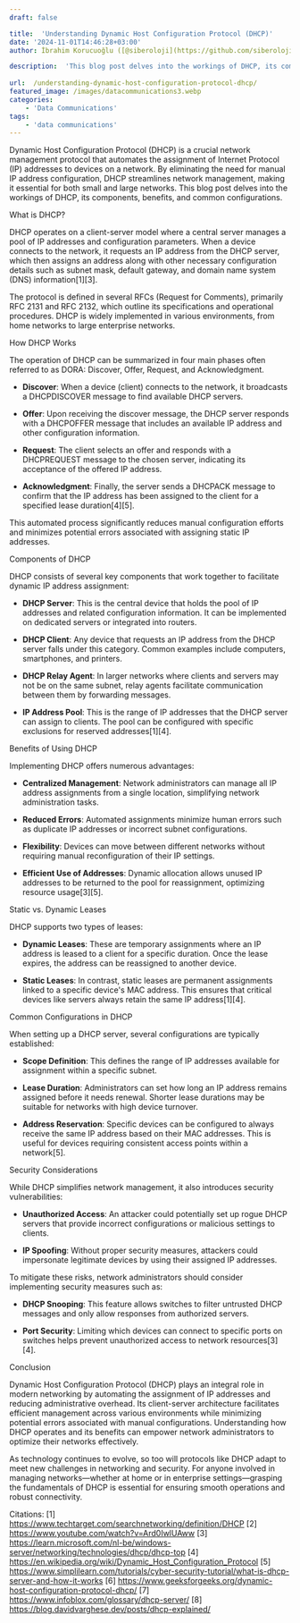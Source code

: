 ```yaml
---
draft: false

title:  'Understanding Dynamic Host Configuration Protocol (DHCP)'
date: '2024-11-01T14:46:28+03:00'
author: İbrahim Korucuoğlu ([@siberoloji](https://github.com/siberoloji))

description:  'This blog post delves into the workings of DHCP, its components, benefits, and common configurations.' 
 
url:  /understanding-dynamic-host-configuration-protocol-dhcp/
featured_image: /images/datacommunications3.webp
categories:
    - 'Data Communications'
tags:
    - 'data communications'
---
```



Dynamic Host Configuration Protocol (DHCP) is a crucial network management protocol that automates the assignment of Internet Protocol (IP) addresses to devices on a network. By eliminating the need for manual IP address configuration, DHCP streamlines network management, making it essential for both small and large networks. This blog post delves into the workings of DHCP, its components, benefits, and common configurations.



What is DHCP?



DHCP operates on a client-server model where a central server manages a pool of IP addresses and configuration parameters. When a device connects to the network, it requests an IP address from the DHCP server, which then assigns an address along with other necessary configuration details such as subnet mask, default gateway, and domain name system (DNS) information[1][3].



The protocol is defined in several RFCs (Request for Comments), primarily RFC 2131 and RFC 2132, which outline its specifications and operational procedures. DHCP is widely implemented in various environments, from home networks to large enterprise networks.



How DHCP Works



The operation of DHCP can be summarized in four main phases often referred to as DORA: Discover, Offer, Request, and Acknowledgment.


* **Discover**: When a device (client) connects to the network, it broadcasts a DHCPDISCOVER message to find available DHCP servers.

* **Offer**: Upon receiving the discover message, the DHCP server responds with a DHCPOFFER message that includes an available IP address and other configuration information.

* **Request**: The client selects an offer and responds with a DHCPREQUEST message to the chosen server, indicating its acceptance of the offered IP address.

* **Acknowledgment**: Finally, the server sends a DHCPACK message to confirm that the IP address has been assigned to the client for a specified lease duration[4][5].




This automated process significantly reduces manual configuration efforts and minimizes potential errors associated with assigning static IP addresses.



Components of DHCP



DHCP consists of several key components that work together to facilitate dynamic IP address assignment:


* **DHCP Server**: This is the central device that holds the pool of IP addresses and related configuration information. It can be implemented on dedicated servers or integrated into routers.

* **DHCP Client**: Any device that requests an IP address from the DHCP server falls under this category. Common examples include computers, smartphones, and printers.

* **DHCP Relay Agent**: In larger networks where clients and servers may not be on the same subnet, relay agents facilitate communication between them by forwarding messages.

* **IP Address Pool**: This is the range of IP addresses that the DHCP server can assign to clients. The pool can be configured with specific exclusions for reserved addresses[1][4].




Benefits of Using DHCP



Implementing DHCP offers numerous advantages:


* **Centralized Management**: Network administrators can manage all IP address assignments from a single location, simplifying network administration tasks.

* **Reduced Errors**: Automated assignments minimize human errors such as duplicate IP addresses or incorrect subnet configurations.

* **Flexibility**: Devices can move between different networks without requiring manual reconfiguration of their IP settings.

* **Efficient Use of Addresses**: Dynamic allocation allows unused IP addresses to be returned to the pool for reassignment, optimizing resource usage[3][5].




Static vs. Dynamic Leases



DHCP supports two types of leases:


* **Dynamic Leases**: These are temporary assignments where an IP address is leased to a client for a specific duration. Once the lease expires, the address can be reassigned to another device.

* **Static Leases**: In contrast, static leases are permanent assignments linked to a specific device's MAC address. This ensures that critical devices like servers always retain the same IP address[1][4].




Common Configurations in DHCP



When setting up a DHCP server, several configurations are typically established:


* **Scope Definition**: This defines the range of IP addresses available for assignment within a specific subnet.

* **Lease Duration**: Administrators can set how long an IP address remains assigned before it needs renewal. Shorter lease durations may be suitable for networks with high device turnover.

* **Address Reservation**: Specific devices can be configured to always receive the same IP address based on their MAC addresses. This is useful for devices requiring consistent access points within a network[5].




Security Considerations



While DHCP simplifies network management, it also introduces security vulnerabilities:


* **Unauthorized Access**: An attacker could potentially set up rogue DHCP servers that provide incorrect configurations or malicious settings to clients.

* **IP Spoofing**: Without proper security measures, attackers could impersonate legitimate devices by using their assigned IP addresses.




To mitigate these risks, network administrators should consider implementing security measures such as:


* **DHCP Snooping**: This feature allows switches to filter untrusted DHCP messages and only allow responses from authorized servers.

* **Port Security**: Limiting which devices can connect to specific ports on switches helps prevent unauthorized access to network resources[3][4].




Conclusion



Dynamic Host Configuration Protocol (DHCP) plays an integral role in modern networking by automating the assignment of IP addresses and reducing administrative overhead. Its client-server architecture facilitates efficient management across various environments while minimizing potential errors associated with manual configurations. Understanding how DHCP operates and its benefits can empower network administrators to optimize their networks effectively.



As technology continues to evolve, so too will protocols like DHCP adapt to meet new challenges in networking and security. For anyone involved in managing networks—whether at home or in enterprise settings—grasping the fundamentals of DHCP is essential for ensuring smooth operations and robust connectivity.



Citations: [1] <a href="https://www.techtarget.com/searchnetworking/definition/DHCP">https://www.techtarget.com/searchnetworking/definition/DHCP</a> [2] https://www.youtube.com/watch?v=Ard0IwlUAww [3] https://learn.microsoft.com/nl-be/windows-server/networking/technologies/dhcp/dhcp-top [4] https://en.wikipedia.org/wiki/Dynamic_Host_Configuration_Protocol [5] https://www.simplilearn.com/tutorials/cyber-security-tutorial/what-is-dhcp-server-and-how-it-works [6] https://www.geeksforgeeks.org/dynamic-host-configuration-protocol-dhcp/ [7] https://www.infoblox.com/glossary/dhcp-server/ [8] https://blog.davidvarghese.dev/posts/dhcp-explained/
